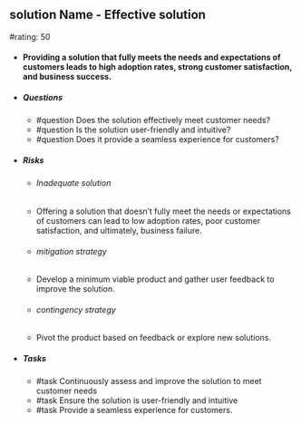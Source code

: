 ## solution Name - Effective solution
#rating: 50
- #### Providing a solution that fully meets the needs and expectations of customers leads to high adoption rates, strong customer satisfaction, and business success.
- ##### Questions
  - #question Does the solution effectively meet customer needs?
  - #question Is the solution user-friendly and intuitive?
  - #question Does it provide a seamless experience for customers?
- ##### Risks

  - ###### Inadequate solution
  - Offering a solution that doesn’t fully meet the needs or expectations of customers can lead to low adoption rates, poor customer satisfaction, and ultimately, business failure.
  - ###### mitigation strategy
  - Develop a minimum viable product and gather user feedback to improve the solution.
  - ###### contingency strategy
  - Pivot the product based on feedback or explore new solutions.
- ##### Tasks
  - #task Continuously assess and improve the solution to meet customer needs
  - #task  Ensure the solution is user-friendly and intuitive
  - #task  Provide a seamless experience for customers.


